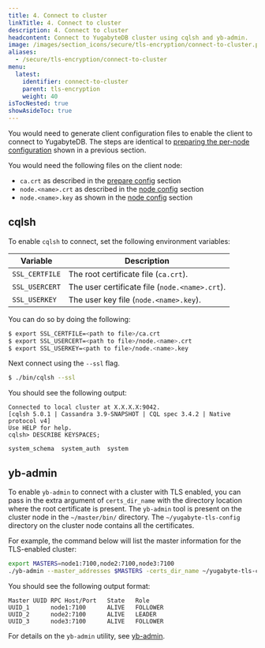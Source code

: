 ```yaml
---
title: 4. Connect to cluster
linkTitle: 4. Connect to cluster
description: 4. Connect to cluster
headcontent: Connect to YugabyteDB cluster using cqlsh and yb-admin.
image: /images/section_icons/secure/tls-encryption/connect-to-cluster.png
aliases:
  - /secure/tls-encryption/connect-to-cluster
menu:
  latest:
    identifier: connect-to-cluster
    parent: tls-encryption
    weight: 40
isTocNested: true
showAsideToc: true
---
```


You would need to generate client configuration files to enable the client to connect to YugabyteDB. The steps are identical to [preparing the per-node configuration](../prepare-nodes/#generate-per-node-config) shown in a previous section.

You would need the following files on the client node:

* `ca.crt` as described in the [prepare config](../prepare-nodes/#generate-root-config) section
* `node.<name>.crt` as described in the [node config](../prepare-nodes/#generate-private-key-for-each-node) section
* `node.<name>.key` as shown in the [node config](../prepare-nodes/#generate-private-key-for-each-node) section

## cqlsh

To enable `cqlsh` to connect, set the following environment variables:

Variable       | Description                  |
---------------|------------------------------|
`SSL_CERTFILE` | The root certificate file (`ca.crt`). |
`SSL_USERCERT` | The user certificate file  (`node.<name>.crt`). |
`SSL_USERKEY`  | The user key file (`node.<name>.key`).  |

You can do so by doing the following:

```sh
$ export SSL_CERTFILE=<path to file>/ca.crt
$ export SSL_USERCERT=<path to file>/node.<name>.crt
$ export SSL_USERKEY=<path to file>/node.<name>.key
```

Next connect using the `--ssl` flag.

```sh
$ ./bin/cqlsh --ssl
```

You should see the following output:

```
Connected to local cluster at X.X.X.X:9042.
[cqlsh 5.0.1 | Cassandra 3.9-SNAPSHOT | CQL spec 3.4.2 | Native protocol v4]
Use HELP for help.
cqlsh> DESCRIBE KEYSPACES;

system_schema  system_auth  system
```

## yb-admin

To enable `yb-admin` to connect with a cluster with TLS enabled, you can pass in the extra argument of `certs_dir_name` with the directory location where the root certificate is present. The `yb-admin` tool is present on the cluster node in the `~/master/bin/` directory. The `~/yugabyte-tls-config` directory on the cluster node contains all the certificates.

For example, the command below will list the master information for the TLS-enabled cluster:

```sh
export MASTERS=node1:7100,node2:7100,node3:7100
./yb-admin --master_addresses $MASTERS -certs_dir_name ~/yugabyte-tls-config list_all_masters
```

You should see the following output format:

```
Master UUID	RPC Host/Port	State	Role
UUID_1 		node1:7100  	ALIVE 	FOLLOWER
UUID_2		node2:7100     	ALIVE 	LEADER
UUID_3 		node3:7100     	ALIVE 	FOLLOWER
```

For details on the `yb-admin` utility, see [yb-admin](../../../admin/yb-admin).
